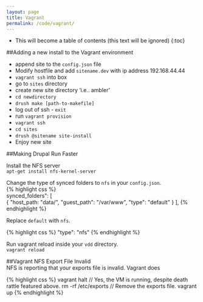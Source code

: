 ```yaml
---
layout: page
title: Vagrant
permalink: /code/vagrant/
---
```


* This will become a table of contents (this text will be ignored)
{:toc}

##Adding a new install to the Vagrant environment

   * append site to the `config.json` file
   * Modify hostfile and add `sitename.dev` with ip address 192.168.44.44
   * `vagrant ssh` into box
   * go to `sites` directory
   * create new site directory ‘i.e.. ambler’
   * `cd newdirectory`
   * `drush make [path-to-makefile]`
   * log out of ssh - `exit`
   * run `vagrant provision`
   * `vagrant ssh`
   * `cd sites`
   * `drush @sitename site-install`
   * Enjoy new site

##Making Drupal Run Faster

Install the NFS server   
`apt-get install nfs-kernel-server`

Change the type of synced folders to `nfs` in your `config.json`.   
{% highlight css %}   
synced_folders": [   
 {
  "host_path: "data/",
  "guest_path": "/var/www",
  "type": "default"
 }
],
{% endhighlight %}

Replace `default` with `nfs`.

{% highlight css %}
  "type": "nfs"
{% endhighlight %}

Run vagrant reload inside your `vdd` directory.   
`vagrant reload`   

##Vagrant NFS Export File Invalid   
NFS is reporting that your exports file is invalid. Vagrant does   

{% highlight css %} 
vagrant halt // Yes, the VM is running, despite death rattle featured above.
rm -rf /etc/exports // Remove the exports file. 
vagrant up
{% endhighlight %}
